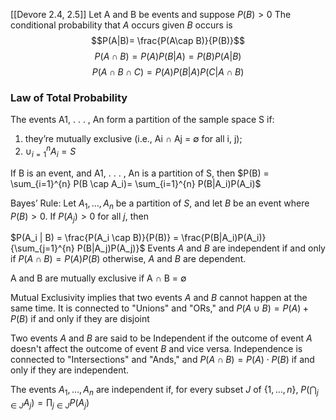 [[Devore 2.4, 2.5]]
Let A and B be events and suppose $P(B) > 0$
The conditional probability that $A$ occurs given $B$ occurs is $$P(A|B)= \frac{P(A\cap B)}{P(B)}$$
$$P(A ∩ B) = P(A)P(B|A) = P(B)P(A|B)$$
$$P(A ∩ B ∩ C ) = P(A)P(B|A)P(C |A ∩ B)$$
### Law of Total Probability
The events A1, . . . , An form a partition of the sample space S if:
1. they’re mutually exclusive (i.e., Ai ∩ Aj = ∅ for all i, j);
2. $\cup_{i=1}^nA_i=S$

If B is an event, and A1, . . . , An is a partition of S, then
$P(B) = \sum_{i=1}^{n} P(B \cap A_i)= \sum_{i=1}^{n} P(B|A_i)P(A_i)$

Bayes’ Rule: Let $A_1, \ldots, A_n$ be a partition of $S$, and let $B$ be an event where $P(B) > 0$. If $P(A_j) > 0$ for all $j$, then

$P(A_i | B) = \frac{P(A_i \cap B)}{P(B)} = \frac{P(B|A_i)P(A_i)}{\sum_{j=1}^{n} P(B|A_j)P(A_j)}$
Events $A$ and $B$ are independent if and only if $P(A \cap B) = P(A)P(B)$ otherwise, $A$ and $B$ are dependent.

A and B are mutually exclusive if A ∩ B = ∅

Mutual Exclusivity implies that two events $A$ and $B$ cannot happen at the same time. It is connected to "Unions" and "ORs," and $P(A \cup B) = P(A) + P(B)$ if and only if they are disjoint

Two events $A$ and $B$ are said to be Independent if the outcome of event $A$ doesn't affect the outcome of event $B$ and vice versa. Independence is connected to "Intersections" and "Ands," and $P(A \cap B) = P(A) \cdot P(B)$ if and only if they are independent.

The events $A_1, \ldots, A_n$ are independent if, for every subset $J$ of $\{1, \ldots, n\}$,
$P\left(\bigcap_{j \in J} A_j\right) = \prod_{j \in J} P(A_j)$

